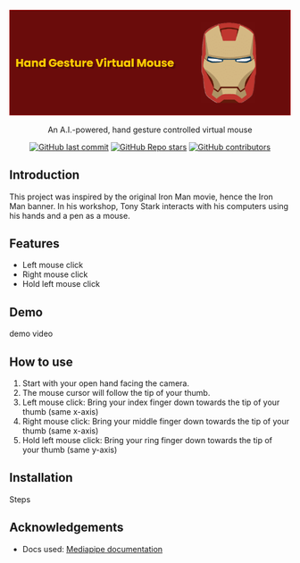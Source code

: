 
![Logo](resources/MouseBanner.png)

<p align="center">
An A.I.-powered, hand gesture controlled virtual mouse
</p>

<div align="center">

  <a href="">![GitHub last commit](https://img.shields.io/github/last-commit/AndersHaroldson/Virtual-Gesture-Mouse?style=flat-square)</a>
  <a href="">![GitHub Repo stars](https://img.shields.io/github/stars/AndersHaroldson/Virtual-Gesture-Mouse?style=flat-square)</a>
  <a href="">![GitHub contributors](https://img.shields.io/github/contributors/AndersHaroldson/Virtual-Gesture-Mouse?style=flat-square)</a>

</div>


## Introduction
This project was inspired by the original Iron Man movie, hence the Iron Man banner. In his workshop, Tony Stark interacts with his computers using his hands and a pen as a mouse. 

## Features

- Left mouse click
- Right mouse click
- Hold left mouse click


## Demo

demo video

## How to use
1. Start with your open hand facing the camera.
2. The mouse cursor will follow the tip of your thumb. 
3. Left mouse click: Bring your index finger down towards the tip of your thumb (same x-axis)
4. Right mouse click: Bring your middle finger down towards the tip of your thumb (same x-axis)
5. Hold left mouse click: Bring your ring finger down towards the tip of your thumb (same y-axis)

## Installation

Steps

## Acknowledgements
  - Docs used: [Mediapipe documentation](https://developers.google.com/mediapipe/solutions/vision/hand_landmarker#models)

